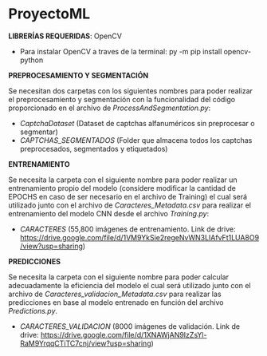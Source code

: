 # ProyectoML

**LIBRERÍAS REQUERIDAS**: OpenCV

  - Para instalar OpenCV a traves de la terminal: py -m pip install opencv-python

**PREPROCESAMIENTO Y SEGMENTACIÓN**

Se necesitan dos carpetas con los siguientes nombres para poder realizar el preprocesamiento y segmentación con la funcionalidad del código proporcionado en el archivo de _ProcessAndSegmentation.py_:
  - _CaptchaDataset_          (Dataset de captchas alfanuméricos sin preprocesar o segmentar)
  - _CAPTCHAS_SEGMENTADOS_    (Folder que almacena todos los captchas preprocesados, segmentados y etiquetados)
    
**ENTRENAMIENTO**

Se necesita la carpeta con el siguiente nombre para poder realizar un entrenamiento propio del modelo (considere modificar la cantidad de EPOCHS en caso de ser necesario en el archivo de Training) el cual será utilizado junto con el archivo de _Caracteres_Metadata.csv_ para realizar el entrenamiento del modelo CNN desde el archivo _Training.py_:
  - _CARACTERES_ (55,800 imágenes de entrenamiento. Link de drive: https://drive.google.com/file/d/1VM9YkSie2regeNvWN3LIAfvFt1LUA8O9/view?usp=sharing)

**PREDICCIONES**

Se necesita la carpeta con el siguiente nombre para poder calcular adecuadamente la eficiencia del modelo el cual será utilizado junto con el archivo de _Caracteres_validacion_Metadata.csv_ para realizar las predicciones en base al modelo entrenado en función del archivo _Predictions.py_.
  - _CARACTERES_VALIDACION_ (8000 imágenes de validación. Link de drive: https://drive.google.com/file/d/1XNAWjAN9IzZsYl-RaM9YrqqCTiTC7cnj/view?usp=sharing)
    
  
